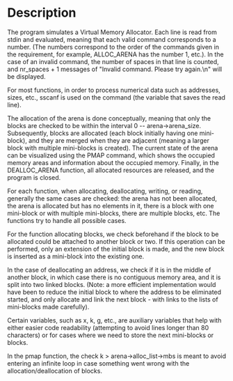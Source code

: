 # Description

The program simulates a Virtual Memory Allocator. Each line is read from stdin and evaluated, meaning that each valid command corresponds to a number. (The numbers correspond to the order of the commands given in the requirement, for example, ALLOC_ARENA has the number 1, etc.). In the case of an invalid command, the number of spaces in that line is counted, and nr_spaces + 1 messages of "Invalid command. Please try again.\n" will be displayed.

For most functions, in order to process numerical data such as addresses, sizes, etc., sscanf is used on the command (the variable that saves the read line).

The allocation of the arena is done conceptually, meaning that only the blocks are checked to be within the interval 0 -- arena->arena_size. Subsequently, blocks are allocated (each block initially having one mini-block), and they are merged when they are adjacent (meaning a larger block with multiple mini-blocks is created). The current state of the arena can be visualized using the PMAP command, which shows the occupied memory areas and information about the occupied memory. Finally, in the DEALLOC_ARENA function, all allocated resources are released, and the program is closed.

For each function, when allocating, deallocating, writing, or reading, generally the same cases are checked: the arena has not been allocated, the arena is allocated but has no elements in it, there is a block with one mini-block or with multiple mini-blocks, there are multiple blocks, etc. The functions try to handle all possible cases.

For the function allocating blocks, we check beforehand if the block to be allocated could be attached to another block or two. If this operation can be performed, only an extension of the initial block is made, and the new block is inserted as a mini-block into the existing one.

In the case of deallocating an address, we check if it is in the middle of another block, in which case there is no contiguous memory area, and it is split into two linked blocks. (Note: a more efficient implementation would have been to reduce the initial block to where the address to be eliminated started, and only allocate and link the next block - with links to the lists of mini-blocks made carefully).

Certain variables, such as x, k, g, etc., are auxiliary variables that help with either easier code readability (attempting to avoid lines longer than 80 characters) or for cases where we need to store the next mini-blocks or blocks.

In the pmap function, the check k > arena->alloc_list->mbs is meant to avoid entering an infinite loop in case something went wrong with the allocation/deallocation of blocks.
